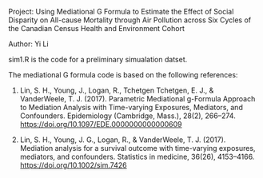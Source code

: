 Project: Using Mediational G Formula to Estimate the Effect of Social Disparity on All-cause Mortality through Air Pollution across Six Cycles of the Canadian Census Health and Environment Cohort


Author: Yi Li 

sim1.R is the code for a preliminary simualation datset.

The mediational G formula code is based on the following references:

1. Lin, S. H., Young, J., Logan, R., Tchetgen Tchetgen, E. J., & VanderWeele, T. J. (2017). Parametric Mediational g-Formula Approach to Mediation Analysis with Time-varying Exposures, Mediators, and Confounders. Epidemiology (Cambridge, Mass.), 28(2), 266–274. https://doi.org/10.1097/EDE.0000000000000609

2. Lin, S. H., Young, J. G., Logan, R., & VanderWeele, T. J. (2017). Mediation analysis for a survival outcome with time-varying exposures, mediators, and confounders. Statistics in medicine, 36(26), 4153–4166. https://doi.org/10.1002/sim.7426

